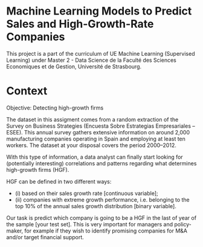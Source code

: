 # Machine Learning Models to Predict Sales and High-Growth-Rate Companies
This project is a part of the curriculum of UE Machine Learning (Supervised Learning) under Master 2 - Data Science de la Faculté des Sciences Economiques et de Gestion, Université de Strasbourg. 

# Context 

Objective: Detecting high-growth firms

The dataset in this assigment comes from a random extraction of the Survey on Business Strategies (Encuesta Sobre Estrategias Empresariales – ESEE). This annual survey gathers extensive information on around 2,000 manufacturing companies operating in Spain and employing at least ten workers. The dataset at your disposal covers the period 2000–2012.

With this type of information, a data analyst can finally start looking for (potentially interesting) correlations and patterns regarding what determines high-growth firms (HGF). 

HGF can be defined in two different ways: 
- (i) based on their sales growth rate [continuous variable];
- (ii) companies with extreme growth performance, i.e. belonging to the top 10% of the annual sales growth distribution [binary variable].

Our task is predict which company is going to be a HGF in the last of year of the sample [your test set]. This is very important for managers and policy-maker, for example if they wish to identify promising companies for M&A and/or target financial support.
